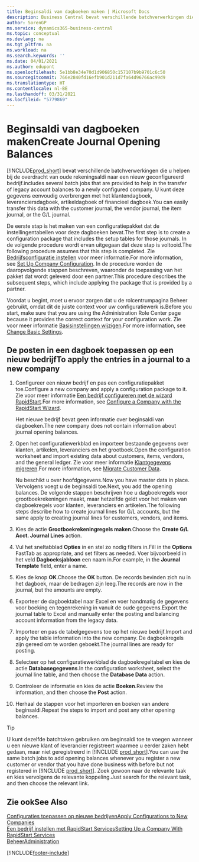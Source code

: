 ```yaml
---
title: Beginsaldi van dagboeken maken | Microsoft Docs
description: Business Central bevat verschillende batchverwerkingen die u helpen bij de overdracht van oude rekeningsaldi naar een nieuw geconfigureerd bedrijf. U kunt deze gegevens gemakkelijk overbrengen met dagboekboekingen.
author: SorenGP
ms.service: dynamics365-business-central
ms.topic: conceptual
ms.devlang: na
ms.tgt_pltfrm: na
ms.workload: na
ms.search.keywords: ''
ms.date: 04/01/2021
ms.author: edupont
ms.openlocfilehash: 5e1bb8e34e70d1d906850c157107b9b9701c6c50
ms.sourcegitcommit: 766e2840fd16efb901d211d7fa64d96766ac99d9
ms.translationtype: HT
ms.contentlocale: nl-BE
ms.lasthandoff: 03/31/2021
ms.locfileid: "5779869"
---
```

# <a name="create-journal-opening-balances"></a><span data-ttu-id="ff425-104">Beginsaldi van dagboeken maken</span><span class="sxs-lookup"><span data-stu-id="ff425-104">Create Journal Opening Balances</span></span>

[!INCLUDE[prod_short](includes/prod_short.md)] <span data-ttu-id="ff425-105">bevat verschillende batchverwerkingen die u helpen bij de overdracht van oude rekeningsaldi naar een nieuw geconfigureerd bedrijf.</span><span class="sxs-lookup"><span data-stu-id="ff425-105">includes several batch jobs that are provided to help in the transfer of legacy account balances to a newly configured company.</span></span> <span data-ttu-id="ff425-106">U kunt deze gegevens eenvoudig overbrengen met het klantendagboek, leveranciersdagboek, artikeldagboek of financieel dagboek.</span><span class="sxs-lookup"><span data-stu-id="ff425-106">You can easily transfer this data with the customer journal, the vendor journal, the item journal, or the G/L journal.</span></span>

<span data-ttu-id="ff425-107">De eerste stap is het maken van een configuratiepakket dat de instellingentabellen voor deze dagboeken bevat.</span><span class="sxs-lookup"><span data-stu-id="ff425-107">The first step is to create a configuration package that includes the setup tables for those journals.</span></span> <span data-ttu-id="ff425-108">In de volgende procedure wordt ervan uitgegaan dat deze stap is voltooid.</span><span class="sxs-lookup"><span data-stu-id="ff425-108">The following procedure assumes that this step is completed.</span></span> <span data-ttu-id="ff425-109">Zie [Bedrijfsconfiguratie instellen](admin-set-up-company-configuration.md) voor meer informatie.</span><span class="sxs-lookup"><span data-stu-id="ff425-109">For more information, see [Set Up Company Configuration](admin-set-up-company-configuration.md).</span></span> <span data-ttu-id="ff425-110">In de procedure worden de daaropvolgende stappen beschreven, waaronder de toepassing van het pakket dat wordt geleverd door een partner.</span><span class="sxs-lookup"><span data-stu-id="ff425-110">This procedure describes the subsequent steps, which include applying the package that is provided by a partner.</span></span>  

<span data-ttu-id="ff425-111">Voordat u begint, moet u ervoor zorgen dat u de rolcentrumpagina Beheer gebruikt, omdat dit de juiste context voor uw configuratiewerk is.</span><span class="sxs-lookup"><span data-stu-id="ff425-111">Before you start, make sure that you are using the Administration Role Center page because it provides the correct context for your configuration work.</span></span> <span data-ttu-id="ff425-112">Zie voor meer informatie [Basisinstellingen wijzigen](ui-change-basic-settings.md).</span><span class="sxs-lookup"><span data-stu-id="ff425-112">For more information, see [Change Basic Settings](ui-change-basic-settings.md).</span></span>

## <a name="to-apply-the-entries-in-a-journal-to-a-new-company"></a><span data-ttu-id="ff425-113">De posten in een dagboek toepassen op een nieuw bedrijf</span><span class="sxs-lookup"><span data-stu-id="ff425-113">To apply the entries in a journal to a new company</span></span>

1. <span data-ttu-id="ff425-114">Configureer een nieuw bedrijf en pas een configuratiepakket toe.</span><span class="sxs-lookup"><span data-stu-id="ff425-114">Configure a new company and apply a configuration package to it.</span></span> <span data-ttu-id="ff425-115">Zie voor meer informatie [Een bedrijf configureren met de wizard RapidStart](admin-how-to-configure-a-company-with-the-rapidstart-wizard.md).</span><span class="sxs-lookup"><span data-stu-id="ff425-115">For more information, see [Configure a Company with the RapidStart Wizard](admin-how-to-configure-a-company-with-the-rapidstart-wizard.md).</span></span>  

    <span data-ttu-id="ff425-116">Het nieuwe bedrijf bevat geen informatie over beginsaldi van dagboeken.</span><span class="sxs-lookup"><span data-stu-id="ff425-116">The new company does not contain information about journal opening balances.</span></span>  

2. <span data-ttu-id="ff425-117">Open het configuratiewerkblad en importeer bestaande gegevens over klanten, artikelen, leveranciers en het grootboek.</span><span class="sxs-lookup"><span data-stu-id="ff425-117">Open the configuration worksheet and import existing data about customers, items, vendors, and the general ledger.</span></span> <span data-ttu-id="ff425-118">Zie voor meer informatie [Klantgegevens migreren](admin-migrate-customer-data.md).</span><span class="sxs-lookup"><span data-stu-id="ff425-118">For more information, see [Migrate Customer Data](admin-migrate-customer-data.md).</span></span>  

    <span data-ttu-id="ff425-119">Nu beschikt u over hoofdgegevens.</span><span class="sxs-lookup"><span data-stu-id="ff425-119">Now you have master data in place.</span></span> <span data-ttu-id="ff425-120">Vervolgens voegt u de beginsaldi toe.</span><span class="sxs-lookup"><span data-stu-id="ff425-120">Next, you add the opening balances.</span></span> <span data-ttu-id="ff425-121">De volgende stappen beschrijven hoe u dagboekregels voor grootboekrekeningen maakt, maar hetzelfde geldt voor het maken van dagboekregels voor klanten, leveranciers en artikelen.</span><span class="sxs-lookup"><span data-stu-id="ff425-121">The following steps describe how to create journal lines for G/L accounts, but the same apply to creating journal lines for customers, vendors, and items.</span></span>  
3. <span data-ttu-id="ff425-122">Kies de actie **Grootboekrekeningregels maken**.</span><span class="sxs-lookup"><span data-stu-id="ff425-122">Choose the **Create G/L Acct. Journal Lines** action.</span></span>  
4. <span data-ttu-id="ff425-123">Vul het sneltabblad **Opties** in en stel zo nodig filters in.</span><span class="sxs-lookup"><span data-stu-id="ff425-123">Fill in the **Options** FastTab as appropriate, and set filters as needed.</span></span> <span data-ttu-id="ff425-124">Voer bijvoorbeeld in het veld **Dagboeksjabloon** een naam in.</span><span class="sxs-lookup"><span data-stu-id="ff425-124">For example, in the **Journal Template** field, enter a name.</span></span>  
5. <span data-ttu-id="ff425-125">Kies de knop **OK**.</span><span class="sxs-lookup"><span data-stu-id="ff425-125">Choose the **OK** button.</span></span> <span data-ttu-id="ff425-126">De records bevinden zich nu in het dagboek, maar de bedragen zijn leeg.</span><span class="sxs-lookup"><span data-stu-id="ff425-126">The records are now in the journal, but the amounts are empty.</span></span>  
6. <span data-ttu-id="ff425-127">Exporteer de dagboektabel naar Excel en voer handmatig de gegevens voor boeking en tegenrekening in vanuit de oude gegevens.</span><span class="sxs-lookup"><span data-stu-id="ff425-127">Export the journal table to Excel and manually enter the posting and balancing account information from the legacy data.</span></span>
7. <span data-ttu-id="ff425-128">Importeer en pas de tabelgegevens toe op het nieuwe bedrijf.</span><span class="sxs-lookup"><span data-stu-id="ff425-128">Import and apply the table information into the new company.</span></span> <span data-ttu-id="ff425-129">De dagboekregels zijn gereed om te worden geboekt.</span><span class="sxs-lookup"><span data-stu-id="ff425-129">The journal lines are ready for posting.</span></span>  
8. <span data-ttu-id="ff425-130">Selecteer op het configuratiewerkblad de dagboekregeltabel en kies de actie **Databasegegevens**.</span><span class="sxs-lookup"><span data-stu-id="ff425-130">In the configuration worksheet, select the journal line table, and then choose the **Database Data** action.</span></span>  
9. <span data-ttu-id="ff425-131">Controleer de informatie en kies de actie **Boeken**.</span><span class="sxs-lookup"><span data-stu-id="ff425-131">Review the information, and then choose the **Post** action.</span></span>  
10. <span data-ttu-id="ff425-132">Herhaal de stappen voor het importeren en boeken van andere beginsaldi.</span><span class="sxs-lookup"><span data-stu-id="ff425-132">Repeat the steps to import and post any other opening balances.</span></span>  

> [!TIP]
> <span data-ttu-id="ff425-133">U kunt dezelfde batchtaken gebruiken om beginsaldi toe te voegen wanneer u een nieuwe klant of leverancier registreert waarmee u eerder zaken hebt gedaan, maar niet geregistreerd in [!INCLUDE [prod_short](includes/prod_short.md)].</span><span class="sxs-lookup"><span data-stu-id="ff425-133">You can use the same batch jobs to add opening balances whenever you register a new customer or vendor that you have done business with before but not registered in [!INCLUDE [prod_short](includes/prod_short.md)].</span></span> <span data-ttu-id="ff425-134">Zoek gewoon naar de relevante taak en kies vervolgens de relevante koppeling.</span><span class="sxs-lookup"><span data-stu-id="ff425-134">Just search for the relevant task, and then choose the relevant link.</span></span>

## <a name="see-also"></a><span data-ttu-id="ff425-135">Zie ook</span><span class="sxs-lookup"><span data-stu-id="ff425-135">See Also</span></span>

[<span data-ttu-id="ff425-136">Configuraties toepassen op nieuwe bedrijven</span><span class="sxs-lookup"><span data-stu-id="ff425-136">Apply Configurations to New Companies</span></span>](admin-apply-configuration-to-new-companies.md)  
[<span data-ttu-id="ff425-137">Een bedrijf instellen met RapidStart Services</span><span class="sxs-lookup"><span data-stu-id="ff425-137">Setting Up a Company With RapidStart Services</span></span>](admin-set-up-a-company-with-rapidstart.md)  
[<span data-ttu-id="ff425-138">Beheer</span><span class="sxs-lookup"><span data-stu-id="ff425-138">Administration</span></span>](admin-setup-and-administration.md)  


[!INCLUDE[footer-include](includes/footer-banner.md)]